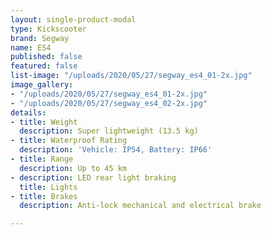 ```yaml
---
layout: single-product-modal
type: Kickscooter
brand: Segway
name: ES4
published: false
featured: false
list-image: "/uploads/2020/05/27/segway_es4_01-2x.jpg"
image_gallery:
- "/uploads/2020/05/27/segway_es4_01-2x.jpg"
- "/uploads/2020/05/27/segway_es4_02-2x.jpg"
details:
- title: Weight
  description: Super lightweight (13.5 kg)
- title: Waterproof Rating
  description: 'Vehicle: IP54, Battery: IP66'
- title: Range
  description: Up to 45 km
- description: LED rear light braking
  title: Lights
- title: Brakes
  description: Anti-lock mechanical and electrical brake

---
```

